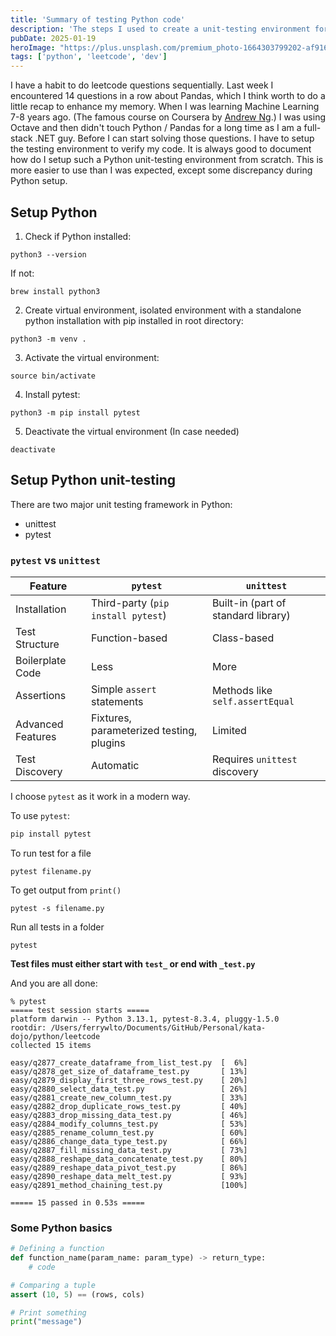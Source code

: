 ```yaml
---
title: 'Summary of testing Python code'
description: 'The steps I used to create a unit-testing environment for testing my Leetcode Python code from scratch'
pubDate: 2025-01-19
heroImage: "https://plus.unsplash.com/premium_photo-1664303799202-af9165d754a6?q=80&w=2969&auto=format&fit=crop&ixlib=rb-4.0.3&ixid=M3wxMjA3fDB8MHxwaG90by1wYWdlfHx8fGVufDB8fHx8fA%3D%3D"
tags: ['python', 'leetcode', 'dev']
---
```


I have a habit to do leetcode questions sequentially. Last week I encountered 14 questions in a row about Pandas, which I think worth to do a little recap to enhance my memory. When I was learning Machine Learning 7-8 years ago. (The famous course on Coursera by [Andrew Ng](https://www.linkedin.com/in/andrewyng/).) I was using Octave and then didn't touch Python / Pandas for a long time as I am a full-stack .NET guy. Before I can start solving those questions. I have to setup the testing environment to verify my code. It is always good to document how do I setup such a Python unit-testing environment from scratch. This is more easier to use than I was expected, except some discrepancy during Python setup. 


## Setup Python

<!-- These are the first questions in Python that I have encountered on Leetcode.  -->

1. Check if Python installed:
```
python3 --version
```

If not:
```
brew install python3
```

2. Create virtual environment, isolated environment with a standalone python installation with pip installed in root directory:

```
python3 -m venv .
```

3. Activate the virtual environment:
```
source bin/activate
```

4. Install pytest:
```
python3 -m pip install pytest
```

5. Deactivate the virtual environment (In case needed)
```
deactivate
```
## Setup Python unit-testing

There are two major unit testing framework in Python:
- unittest
- pytest

### `pytest` vs `unittest`

| Feature           | `pytest`                          | `unittest`                        |
|-------------------|-----------------------------------|-----------------------------------|
| Installation      | Third-party (`pip install pytest`)| Built-in (part of standard library)|
| Test Structure    | Function-based                    | Class-based                       |
| Boilerplate Code  | Less                              | More                              |
| Assertions        | Simple `assert` statements        | Methods like `self.assertEqual`   |
| Advanced Features | Fixtures, parameterized testing, plugins | Limited                           |
| Test Discovery    | Automatic                         | Requires `unittest` discovery     |

I choose `pytest` as it work in a modern way.

To use `pytest`:
```python
pip install pytest
```

To run test for a file
```
pytest filename.py
```

To get output from `print()`
```
pytest -s filename.py
```

Run all tests in a folder
```
pytest
```

**Test files must either start with `test_` or end with `_test.py`**

And you are all done:
```
% pytest
===== test session starts =====
platform darwin -- Python 3.13.1, pytest-8.3.4, pluggy-1.5.0
rootdir: /Users/ferrywlto/Documents/GitHub/Personal/kata-dojo/python/leetcode
collected 15 items                                                                                        

easy/q2877_create_dataframe_from_list_test.py  [  6%]
easy/q2878_get_size_of_dataframe_test.py       [ 13%]
easy/q2879_display_first_three_rows_test.py    [ 20%]
easy/q2880_select_data_test.py                 [ 26%]
easy/q2881_create_new_column_test.py           [ 33%]
easy/q2882_drop_duplicate_rows_test.py         [ 40%]
easy/q2883_drop_missing_data_test.py           [ 46%]
easy/q2884_modify_columns_test.py              [ 53%]
easy/q2885_rename_column_test.py               [ 60%]
easy/q2886_change_data_type_test.py            [ 66%]
easy/q2887_fill_missing_data_test.py           [ 73%]
easy/q2888_reshape_data_concatenate_test.py    [ 80%]
easy/q2889_reshape_data_pivot_test.py          [ 86%]
easy/q2890_reshape_data_melt_test.py           [ 93%]
easy/q2891_method_chaining_test.py             [100%]

===== 15 passed in 0.53s =====
```

### Some Python basics 
```python
# Defining a function
def function_name(param_name: param_type) -> return_type:
    # code

# Comparing a tuple
assert (10, 5) == (rows, cols)

# Print something
print("message")
```


<!-- 
### Create a 

```csharp
for (var j = 31; j >= 0; j--)
{
    if (kOrBits[j] == 1)
    {
        var power = 32 - j - 1;
        result += (int)Math.Pow(2, power);
    }
}
```

```csharp
for (var j = 31; j >= 0; j--)
{
    if (kOrBits[j] == 1)
    {
        result |= (1 << (31 - j));
    }
}
``` -->